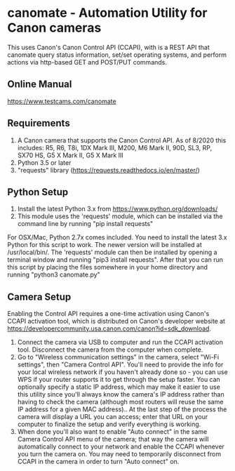 # canomate - Automation Utility for Canon cameras

This uses Canon's Canon Control API (CCAPI), with is a REST API that canomate
query status information, set/set operating systems, and perform actions via
http-based GET and POST/PUT commands.

## Online Manual

https://www.testcams.com/canomate

## Requirements

1. A Canon camera that supports the Canon Control API. As of 8/2020
   this includes: R5, R6, T8i, 1DX Mark III, M200, M6 Mark II,
   90D, SL3, RP, SX70 HS, G5 X Mark II, G5 X Mark III    
2. Python 3.5 or later
3. "requests" library (https://requests.readthedocs.io/en/master/)

## Python Setup

1. Install the latest Python 3.x from https://www.python.org/downloads/
2. This module uses the 'requests' module, which can be installed via
   the command line by running "pip install requests"

For OSX/Mac, Python 2.7x comes included. You need to install the latest 3.x
Python for this script to work. The newer version will be installed at
/usr/local/bin/. The 'requests' module can then be installed by opening a
terminal window and running "pip3 install requests". After that you can
run this script by placing the files somewhere in your home directory and
running "python3 canomate.py"

## Camera Setup

Enabling the Control API requires a one-time activation using Canon's
CCAPI activation tool, which is distributed on Canon's developer
website at https://developercommunity.usa.canon.com/canon?id=sdk_download.


1. Connect the camera via USB to computer and run the CCAPI activation tool.
   Disconnect the camera from the computer when complete.
2. Go to "Wireless communication settings" in the camera, select "Wi-Fi
   settings", then "Camera Control API". You'll need to provide the info for
   your local wireless network if you haven't already done so - you can use
   WPS if your router supports it to get through the setup faster. You can
   optionally specify a static IP address, which may make it easier to use
   this utility since you'll always know the camera's IP address rather than
   having to check the camera (although most routers will reuse the same IP
   address for a given MAC address).. At the last step of the process the
   camera will display a URL you can access; enter that URL on your computer
   to finalize the setup and verify everything is working.
3. When done you'll also want to enable "Auto connect" in the same Camera
   Control API menu of the camera; that way the camera will automatically
   connect to your network and enable the CCAPI whenever you turn the camera
   on. You may need to temporarily disconnect from CCAPI in the camera in
   order to turn "Auto connect" on.
